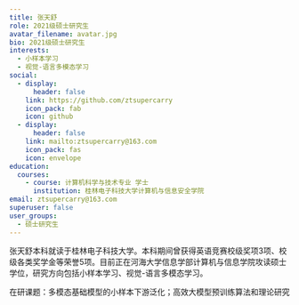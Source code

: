 ```yaml
---
title: 张天舒
role: 2021级硕士研究生
avatar_filename: avatar.jpg
bio: 2021级硕士研究生
interests:
  - 小样本学习
  - 视觉-语言多模态学习
social:
  - display:
      header: false
    link: https://github.com/ztsupercarry
    icon_pack: fab
    icon: github
  - display:
      header: false
    link: mailto:ztsupercarry@163.com
    icon_pack: fas
    icon: envelope
education:
  courses:
    - course: 计算机科学与技术专业 学士
      institution: 桂林电子科技大学计算机与信息安全学院
email: ztsupercarry@163.com
superuser: false
user_groups:
  - 硕士研究生
---
```

张天舒本科就读于桂林电子科技大学。本科期间曾获得英语竞赛校级奖项3项、校级各类奖学金等荣誉5项。目前正在河海大学信息学部计算机与信息学院攻读硕士学位，研究方向包括小样本学习、视觉-语言多模态学习。


在研课题：多模态基础模型的小样本下游泛化；高效大模型预训练算法和理论研究
